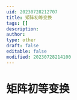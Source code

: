 ```yaml
---
uid: 20230728212707
title: 矩阵初等变换
tags: []
description: 
author: 
type: other
draft: false
editable: false
modified: 20230728214100
---
```


# 矩阵初等变换
